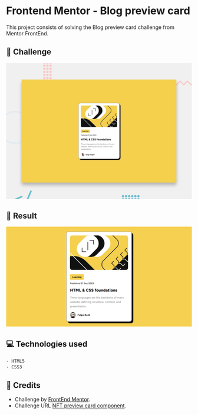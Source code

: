 # Frontend Mentor - Blog preview card

This project consists of solving the Blog preview card challenge
from Mentor FrontEnd.

## 🎯 Challenge
![Challenge preview](./assets/readme/challange.png)

## 🚀 Result
![Result preview](./assets/readme/result.png)

## 💻 Technologies used
    - HTML5
    - CSS3

## 🔗 Credits
- Challenge by [FrontEnd Mentor](https://www.frontendmentor.io/home).
- Challenge URL [NFT preview card component](https://www.frontendmentor.io/challenges/blog-preview-card-ckPaj01IcS/hub).